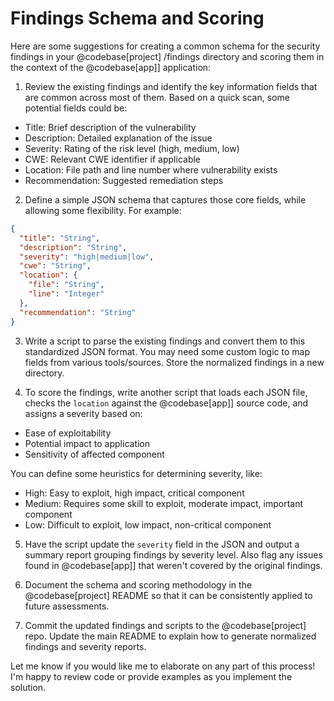 # Findings Schema and Scoring

Here are some suggestions for creating a common schema for the security findings in your @codebase[project] /findings directory and scoring them in the context of the @codebase[app]] application:

1. Review the existing findings and identify the key information fields that are common across most of them. Based on a quick scan, some potential fields could be:
- Title: Brief description of the vulnerability 
- Description: Detailed explanation of the issue
- Severity: Rating of the risk level (high, medium, low)
- CWE: Relevant CWE identifier if applicable 
- Location: File path and line number where vulnerability exists
- Recommendation: Suggested remediation steps

2. Define a simple JSON schema that captures those core fields, while allowing some flexibility. For example:

```json
{
  "title": "String",
  "description": "String", 
  "severity": "high|medium|low",
  "cwe": "String",
  "location": {
    "file": "String",
    "line": "Integer"  
  },
  "recommendation": "String"
}
```

3. Write a script to parse the existing findings and convert them to this standardized JSON format. You may need some custom logic to map fields from various tools/sources. Store the normalized findings in a new directory.

4. To score the findings, write another script that loads each JSON file, checks the `location` against the @codebase[app]] source code, and assigns a severity based on:
- Ease of exploitability 
- Potential impact to application
- Sensitivity of affected component

You can define some heuristics for determining severity, like:
- High: Easy to exploit, high impact, critical component 
- Medium: Requires some skill to exploit, moderate impact, important component
- Low: Difficult to exploit, low impact, non-critical component

5. Have the script update the `severity` field in the JSON and output a summary report grouping findings by severity level. Also flag any issues found in @codebase[app]] that weren't covered by the original findings.

6. Document the schema and scoring methodology in the @codebase[project] README so that it can be consistently applied to future assessments.

7. Commit the updated findings and scripts to the @codebase[project] repo. Update the main README to explain how to generate normalized findings and severity reports.

Let me know if you would like me to elaborate on any part of this process! I'm happy to review code or provide examples as you implement the solution.

